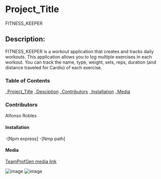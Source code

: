 # Project_Title

FITNESS_KEEPER

## Description:

FITNESS_KEEPER is a workout application that creates and tracks daily workouts. This application allows you to log multiple exercises in each workout. You can track the name, type, weight, sets, reps, duration (and distance traveled for Cardio) of each exercise.

### Table of Contents

_[Project_Title](#project_title)
_[Desciption](#description)
_[Contributors](#contributors)
_[Installation](#installation)
\_[Media](#media)

### Contributors

Alfonso Robles

#### Installation

-[Npm express] -[Nmp path]

#### Media

[TeamProfGen media link](https://watch.screencastify.com/v/lIsyevHmA2uaM1PLgUUI)

![ image]()
![ image]()
